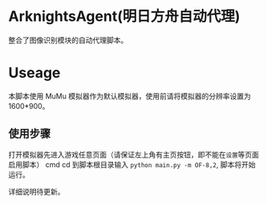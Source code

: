 # ArknightsAgent(明日方舟自动代理)
整合了图像识别模块的自动代理脚本。

# Useage
本脚本使用 MuMu 模拟器作为默认模拟器，使用前请将模拟器的分辨率设置为 1600*900。

## 使用步骤
打开模拟器先进入游戏任意页面（请保证左上角有主页按钮，即不能在`设置`等页面启用脚本）
cmd cd 到脚本根目录输入 `python main.py -m OF-8,2`, 脚本将开始运行。

详细说明待更新。
